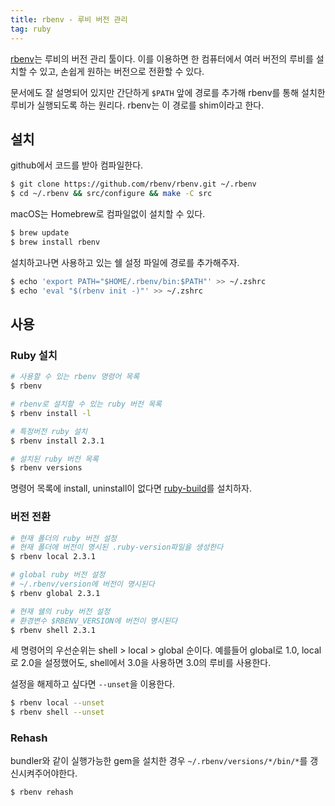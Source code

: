 ```yaml
---
title: rbenv - 루비 버전 관리
tag: ruby
---
```

[rbenv](https://github.com/rbenv/rbenv)는 루비의 버전 관리 툴이다. 이를 이용하면 한 컴퓨터에서 여러 버전의 루비를 설치할 수 있고, 손쉽게 원하는 버전으로 전환할 수 있다.

문서에도 잘 설명되어 있지만 간단하게 `$PATH` 앞에 경로를 추가해 rbenv를 통해 설치한 루비가 실행되도록 하는 원리다. rbenv는 이 경로를 shim이라고 한다.

## 설치

github에서 코드를 받아 컴파일한다.

```sh
$ git clone https://github.com/rbenv/rbenv.git ~/.rbenv
$ cd ~/.rbenv && src/configure && make -C src
```

macOS는 Homebrew로 컴파일없이 설치할 수 있다.

```sh
$ brew update
$ brew install rbenv
```

설치하고나면 사용하고 있는 쉘 설정 파일에 경로를 추가해주자.

```sh
$ echo 'export PATH="$HOME/.rbenv/bin:$PATH"' >> ~/.zshrc
$ echo 'eval "$(rbenv init -)"' >> ~/.zshrc
```

## 사용

### Ruby 설치

```sh
# 사용할 수 있는 rbenv 명령어 목록
$ rbenv

# rbenv로 설치할 수 있는 ruby 버전 목록
$ rbenv install -l

# 특정버전 ruby 설치
$ rbenv install 2.3.1

# 설치된 ruby 버전 목록
$ rbenv versions
```

명령어 목록에 install, uninstall이 없다면 [ruby-build](https://github.com/rbenv/ruby-build)를 설치하자.

### 버전 전환

```sh
# 현재 폴더의 ruby 버전 설정
# 현재 폴더에 버전이 명시된 .ruby-version파일을 생성한다
$ rbenv local 2.3.1

# global ruby 버전 설정
# ~/.rbenv/version에 버전이 명시된다
$ rbenv global 2.3.1

# 현재 쉘의 ruby 버전 설정
# 환경변수 $RBENV_VERSION에 버전이 명시된다
$ rbenv shell 2.3.1
```

세 명령어의 우선순위는 shell > local > global 순이다. 예를들어 global로 1.0, local로 2.0을 설정했어도, shell에서 3.0을 사용하면 3.0의 루비를 사용한다.

설정을 해제하고 싶다면 `--unset`을 이용한다.

```sh
$ rbenv local --unset
$ rbenv shell --unset
```

### Rehash

bundler와 같이 실행가능한 gem을 설치한 경우 `~/.rbenv/versions/*/bin/*`를 갱신시켜주어야한다.

```sh
$ rbenv rehash
```
